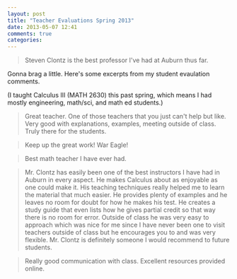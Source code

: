 ```yaml
---
layout: post
title: "Teacher Evaluations Spring 2013"
date: 2013-05-07 12:41
comments: true
categories: 
---
```


> Steven Clontz is the best professor I've had at Auburn thus far.

Gonna brag a little. Here's some excerpts from my student evaulation comments.

<!-- more -->

(I taught Calculus III (MATH 2630) this past spring, which means I had mostly engineering, math/sci, and math ed students.)

> Great teacher. One of those teachers that you just can't help but like. Very good with explanations, examples, meeting outside of class. Truly there for the students.

> Keep up the great work! War Eagle!

> Best math teacher I have ever had.

> Mr. Clontz has easily been one of the best instructors I have had in Auburn in every aspect. He makes Calculus about as enjoyable as one could make it. His teaching techniques really helped me to learn the material that much easier. He provides plenty of examples and he leaves no room for doubt for how he makes his test. He creates a study guide that even lists how he gives partial credit so that way there is no room for error. Outside of class he was very easy to approach which was nice for me since I have never been one to visit teachers outside of class but he encourages you to and was very flexible. Mr. Clontz is definitely someone I would recommend to future students.

> Really good communication with class. Excellent resources provided online.